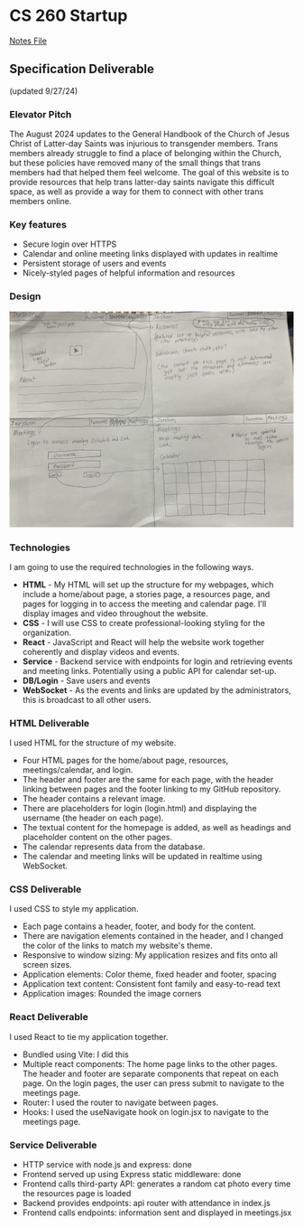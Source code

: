 # CS 260 Startup
[Notes File](notes.md)

## Specification Deliverable
(updated 9/27/24)
### Elevator Pitch
The August 2024 updates to the General Handbook of the Church of Jesus Christ of Latter-day Saints was injurious to transgender members. Trans members already struggle to find a place of belonging within the Church, but these policies have removed many of the small things that trans members had that helped them feel welcome. The goal of this website is to provide resources that help trans latter-day saints navigate this difficult space, as well as provide a way for them to connect with other trans members online.

### Key features
- Secure login over HTTPS
- Calendar and online meeting links displayed with updates in realtime
- Persistent storage of users and events
- Nicely-styled pages of helpful information and resources
### Design
![A picture of my website](./IMG_3418.jpg)
### Technologies
I am going to use the required technologies in the following ways.
- **HTML** - My HTML will set up the structure for my webpages, which include a home/about page, a stories page, a resources page, and pages for logging in to access the meeting and calendar page. I'll display images and video throughout the website.
- **CSS** - I will use CSS to create professional-looking styling for the organization.
- **React** - JavaScript and React will help the website work together coherently and display videos and events.
- **Service** - Backend service with endpoints for login and retrieving events and meeting links. Potentially using a public API for calendar set-up.
- **DB/Login** - Save users and events
- **WebSocket** - As the events and links are updated by the administrators, this is broadcast to all other users.

### HTML Deliverable
I used HTML for the structure of my website.
- Four HTML pages for the home/about page, resources, meetings/calendar, and login.
- The header and footer are the same for each page, with the header linking between pages and the footer linking to my GitHub repository.
- The header contains a relevant image.
- There are placeholders for login (login.html) and displaying the username (the header on each page).
- The textual content for the homepage is added, as well as headings and placeholder content on the other pages.
- The calendar represents data from the database.
- The calendar and meeting links will be updated in realtime using WebSocket.

### CSS Deliverable
I used CSS to style my application.
- Each page contains a header, footer, and body for the content.
- There are navigation elements contained in the header, and I changed the color of the links to match my website's theme.
- Responsive to window sizing: My application resizes and fits onto all screen sizes.
- Application elements: Color theme, fixed header and footer, spacing
- Application text content: Consistent font family and easy-to-read text
- Application images: Rounded the image corners

### React Deliverable
I used React to tie my application together.
- Bundled using Vite: I did this
- Multiple react components: The home page links to the other pages. The header and footer are separate components that repeat on each page. On the login pages, the user can press submit to navigate to the meetings page.
- Router: I used the router to navigate between pages.
- Hooks: I used the useNavigate hook on login.jsx to navigate to the meetings page.

### Service Deliverable
- HTTP service with node.js and express: done
- Frontend served up using Express static middleware: done
- Frontend calls third-party API: generates a random cat photo every time the resources page is loaded
- Backend provides endpoints: api router with attendance in index.js
- Frontend calls endpoints: information sent and displayed in meetings.jsx